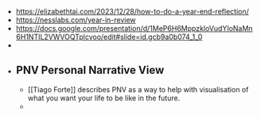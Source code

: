 - https://elizabethtai.com/2023/12/28/how-to-do-a-year-end-reflection/
- https://nesslabs.com/year-in-review
- https://docs.google.com/presentation/d/1MeP6H6MppzkloVudYIoNaMn6H1NTIL2VWVOQTplcvoo/edit#slide=id.gcb9a0b074_1_0
-
- ## PNV Personal Narrative View
	- [[Tiago Forte]] describes PNV as a way to help with visualisation of what you want your life to be like in the future.
	-